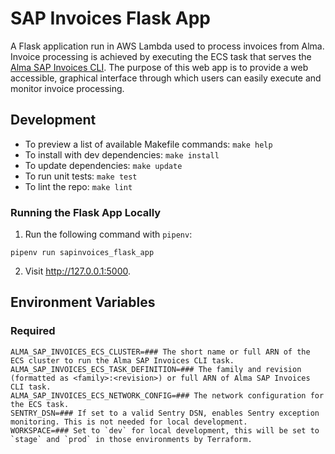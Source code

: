 # SAP Invoices Flask App

A Flask application run in AWS Lambda used to process invoices from Alma. Invoice processing is achieved by executing the ECS task that serves the [Alma SAP Invoices CLI](https://github.com/MITLibraries/alma-sapinvoices). The purpose of this web app is to provide a web accessible, graphical interface through which users can easily execute and monitor invoice processing. 

## Development

- To preview a list of available Makefile commands: `make help`
- To install with dev dependencies: `make install`
- To update dependencies: `make update`
- To run unit tests: `make test`
- To lint the repo: `make lint`

### Running the Flask App Locally

1. Run the following command with `pipenv`: 
  ```
  pipenv run sapinvoices_flask_app
  ```

2. Visit http://127.0.0.1:5000.
   
## Environment Variables

### Required

```shell
ALMA_SAP_INVOICES_ECS_CLUSTER=### The short name or full ARN of the ECS cluster to run the Alma SAP Invoices CLI task.
ALMA_SAP_INVOICES_ECS_TASK_DEFINITION=### The family and revision (formatted as <family>:<revision>) or full ARN of Alma SAP Invoices CLI task. 
ALMA_SAP_INVOICES_ECS_NETWORK_CONFIG=### The network configuration for the ECS task.
SENTRY_DSN=### If set to a valid Sentry DSN, enables Sentry exception monitoring. This is not needed for local development.
WORKSPACE=### Set to `dev` for local development, this will be set to `stage` and `prod` in those environments by Terraform.
```